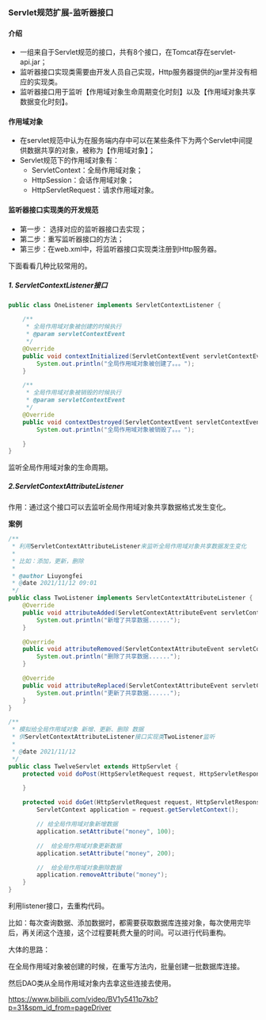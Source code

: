 ### Servlet规范扩展-监听器接口

#### 介绍

- 一组来自于Servlet规范的接口，共有8个接口，在Tomcat存在servlet-api.jar；
- 监听器接口实现类需要由开发人员自己实现，Http服务器提供的jar里并没有相应的实现类。
- 监听器接口用于监听【作用域对象生命周期变化时刻】以及【作用域对象共享数据变化时刻】。

#### 作用域对象

- 在servlet规范中认为在服务端内存中可以在某些条件下为两个Servlet中间提供数据共享的对象，被称为【作用域对象】；
- Servlet规范下的作用域对象有：
  - ServletContext：全局作用域对象；
  - HttpSession：会话作用域对象；
  - HttpServletRequest：请求作用域对象。

#### 监听器接口实现类的开发规范

- 第一步： 选择对应的监听器接口去实现；
- 第二步：重写监听器接口的方法；
- 第三步：在web.xml中，将监听器接口实现类注册到Http服务器。

下面看看几种比较常用的。

##### 1. ServletContextListener接口

```java
public class OneListener implements ServletContextListener {

    /**
     * 全局作用域对象被创建的时候执行
     * @param servletContextEvent
     */
    @Override
    public void contextInitialized(ServletContextEvent servletContextEvent) {
        System.out.println("全局作用域对象被创建了。。。");
    }

    /**
     * 全局作用域对象被销毁的时候执行
     * @param servletContextEvent
     */
    @Override
    public void contextDestroyed(ServletContextEvent servletContextEvent) {
        System.out.println("全局作用域对象被销毁了。。。");

    }
}
```

监听全局作用域对象的生命周期。

##### 2.ServletContextAttributeListener

作用：通过这个接口可以去监听全局作用域对象共享数据格式发生变化。

**案例**

```java
/**
 * 利用ServletContextAttributeListener来监听全局作用域对象共享数据发生变化
 *
 * 比如：添加，更新，删除
 *
 * @author Liuyongfei
 * @date 2021/11/12 09:01
 */
public class TwoListener implements ServletContextAttributeListener {
    @Override
    public void attributeAdded(ServletContextAttributeEvent servletContextAttributeEvent) {
        System.out.println("新增了共享数据......");
    }

    @Override
    public void attributeRemoved(ServletContextAttributeEvent servletContextAttributeEvent) {
        System.out.println("删除了共享数据......");
    }

    @Override
    public void attributeReplaced(ServletContextAttributeEvent servletContextAttributeEvent) {
        System.out.println("更新了共享数据......");
    }
}
```

```java
/**
 * 模拟给全局作用域对象 新增、更新、删除 数据
 * 供ServletContextAttributeListener接口实现类TwoListener监听
 *
 * @date 2021/11/12
 */
public class TwelveServlet extends HttpServlet {
    protected void doPost(HttpServletRequest request, HttpServletResponse response) throws ServletException, IOException {

    }

    protected void doGet(HttpServletRequest request, HttpServletResponse response) throws ServletException, IOException {
        ServletContext application = request.getServletContext();

        // 给全局作用域对象新增数据
        application.setAttribute("money", 100);

        //  给全局作用域对象更新数据
        application.setAttribute("money", 200);

        //  给全局作用域对象删除数据
        application.removeAttribute("money");
    }
}
```

利用listener接口，去重构代码。

比如：每次查询数据、添加数据时，都需要获取数据库连接对象，每次使用完毕后，再关闭这个连接，这个过程要耗费大量的时间。可以进行代码重构。

大体的思路：

在全局作用域对象被创建的时候，在重写方法内，批量创建一批数据库连接。

然后DAO类从全局作用域对象内去拿这些连接去使用。

https://www.bilibili.com/video/BV1y5411p7kb?p=31&spm_id_from=pageDriver



